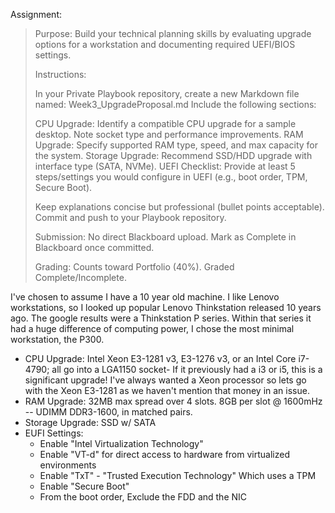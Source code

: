 Assignment:

> Purpose: Build your technical planning skills by evaluating upgrade options for a workstation and documenting required UEFI/BIOS settings.
>
> Instructions:
>
>    In your Private Playbook repository, create a new Markdown file named:
>    Week3_UpgradeProposal.md
>    Include the following sections:
>
>    CPU Upgrade: Identify a compatible CPU upgrade for a sample desktop. Note socket type and performance improvements.
>    RAM Upgrade: Specify supported RAM type, speed, and max capacity for the system.
>    Storage Upgrade: Recommend SSD/HDD upgrade with interface type (SATA, NVMe).
>    UEFI Checklist: Provide at least 5 steps/settings you would configure in UEFI (e.g., boot order, TPM, Secure Boot).
>
>    Keep explanations concise but professional (bullet points acceptable).
>    Commit and push to your Playbook repository.
>
> Submission: No direct Blackboard upload. Mark as Complete in Blackboard once committed.
>
> Grading: Counts toward Portfolio (40%). Graded Complete/Incomplete.
   
   
I've chosen to assume I have a 10 year old machine.  I like Lenovo workstations, so I looked up popular Lenovo Thinkstation released 10 years ago.  The google results were a Thinkstation P series.  Within that series it had a huge difference of computing power, I chose the most minimal workstation, the P300.

* CPU Upgrade: Intel Xeon E3-1281 v3, E3-1276 v3, or an Intel Core i7-4790; all go into a LGA1150 socket- If it previously had a i3 or i5, this is a significant upgrade!  I've always wanted a Xeon processor so lets go with the Xeon E3-1281 as we haven't mention that money in an issue.
* RAM Upgrade: 32MB max spread over 4 slots.  8GB per slot @ 1600mHz -- UDIMM DDR3-1600, in matched pairs.
* Storage Upgrade: SSD w/ SATA
* EUFI Settings:
    - Enable "Intel Virtualization Technology"
    - Enable "VT-d" for direct access to hardware from virtualized environments
    - Enable "TxT" - "Trusted Execution Technology" Which uses a TPM
    - Enable "Secure Boot"
    - From the boot order, Exclude the FDD and the NIC
